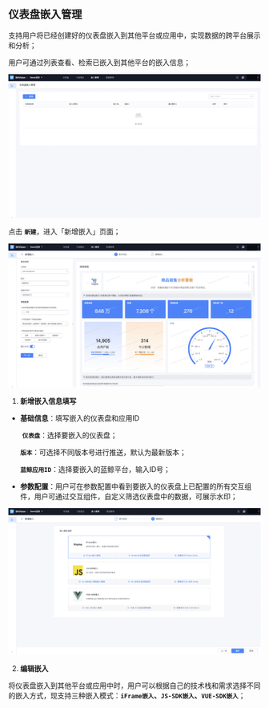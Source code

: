## 仪表盘嵌入管理

支持用户将已经创建好的仪表盘嵌入到其他平台或应用中，实现数据的跨平台展示和分析；

用户可通过列表查看、检索已嵌入到其他平台的嵌入信息；

![Embedded-management](../media/Embedded-management1.png)

点击 **`新建`**，进入「新增嵌入」页面；

![Embedded-management2](../media/Embedded-management2.png)

1. **新增嵌入信息填写**

- **基础信息**：填写嵌入的仪表盘和应用ID

  ​        **`仪表盘`**：选择要嵌入的仪表盘；

  ​        **`版本`**：可选择不同版本号进行推送，默认为最新版本；

  ​        **`蓝鲸应用ID`**：选择要嵌入的蓝鲸平台，输入ID号；

- **参数配置**：用户可在参数配置中看到要嵌入的仪表盘上已配置的所有交互组件，用户可通过交互组件，自定义筛选仪表盘中的数据，可展示水印；

![Embedded-management3](../media/Embedded-management3.png)

2. **编辑嵌入**

​       将仪表盘嵌入到其他平台或应用中时，用户可以根据自己的技术栈和需求选择不同的嵌入方式，现支持三种嵌入模式：**`iFrame嵌入`、`JS-SDK嵌入`、`VUE-SDK嵌入`**；